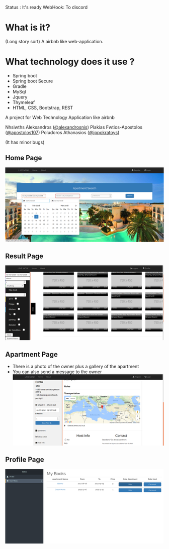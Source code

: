 Status : It's ready
WebHook: To discord

# What is it?
(Long story sort) A airbnb like web-application.

# What technology does it use ?
 - Spring boot
 - Spring boot Secure
 - Gradle
 - MySql
 - Jquery
 - Thymeleaf
 - HTML, CSS, Bootstrap, REST
 

A project for Web Technology Application like airbnb

Nhsiwths Aleksandros ([@alexandrosnis](https://github.com/alexandrosnis))
Plakias Fwtios-Apostolos ([@apostolos107](https://github.com/apostolos107))
Poludoros Athanasios ([@ippokratoys](https://github.com/ippokratoys))

(It has minor bugs)
## Home Page
![alt text](/Screenshots/ted_home.png)

## Result Page
![alt text](/Screenshots/ted_result.png)

## Apartment Page
 - There is a photo of the owner plus a gallery of the apartment
 - You can also send a message to the owner 
![alt text](/Screenshots/ted_hotel_page.png)

## Profile Page
![alt text](/Screenshots/ted_profile.png)
